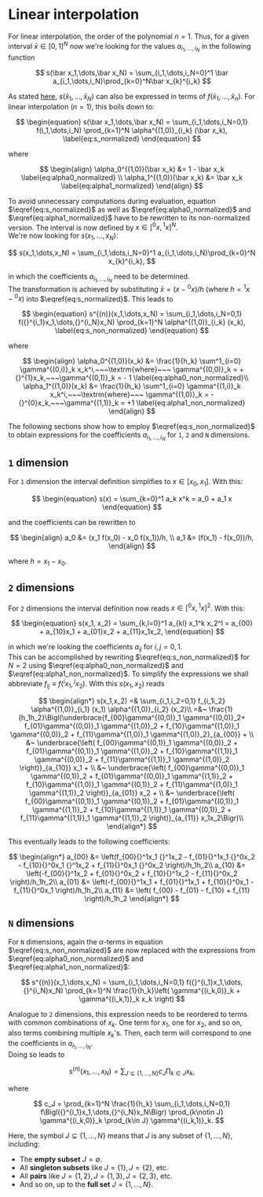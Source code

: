 # Linear interpolation

For linear interpolation, the order of the polynomial $n = 1$. Thus, for a given
interval $\bar x \in [0, 1]^N$ now we're looking for the values
$a_{i_1,\dots,i_N}$ in the following function

$$
s(\bar x_1,\dots,\bar x_N) = \sum_{i_1,\dots,i_N=0}^1 \bar a_{i_1,\dots,i_N}\prod_{k=0}^N\bar x_{k}^{i_k}
$$

As stated [here](index.md), $s(\bar x_1,\dots,\bar x_N)$ can also be expressed in terms of $f(\bar x_1, \dots, \bar x_n)$. For linear interpolation ($n=1$), this boils down to:

$$
\begin{equation}
s(\bar x_1,\dots,\bar x_N) = \sum_{i_1,\dots,i_N=0,1} f(i_1,\dots,i_N) \prod_{k=1}^N \alpha^{(1,0)}_{i_k} (\bar x_k), \label{eq:s_normalized}
\end{equation}
$$

where

$$
\begin{align}
\alpha_0^{(1,0)}(\bar x_k) &= 1 - \bar x_k \label{eq:alpha0_normalized} \\
\alpha_1^{(1,0)}(\bar x_k) &= \bar x_k \label{eq:alpha1_normalized}
\end{align}
$$

To avoid unnecessary computations during evaluation, equation
$\eqref{eq:s_normalized}$ as well as $\eqref{eq:alpha0_normalized}$ and
$\eqref{eq:alpha1_normalized}$ have to be rewritten to its non-normalized
version. The interval is now defined by $x \in [{}^0x, {}^1x]^N$.  
We're now looking for $s(x_1,\dots,x_N)$:

$$
s(x_1,\dots,x_N) = \sum_{i_1,\dots,i_N=0}^1 a_{i_1,\dots,i_N}\prod_{k=0}^N
x_{k}^{i_k},
$$

in which the coefficients $a_{i_1,\dots,i_N}$ need to be determined.  
The transformation is achieved by substituting $\bar x = (x - {}^0x)/h$ (where
$h={}^1x-{}^0x$) into $\eqref{eq:s_normalized}$. This leads to

$$
\begin{equation}
s^{(n)}(x_1,\dots,x_N) = \sum_{i_1,\dots,i_N=0,1} f({}^{i_1}x_1,\dots,{}^{i_N}x_N) \prod_{k=1}^N \alpha^{(1,0)}_{i_k} (x_k), \label{eq:s_non_normalized}
\end{equation}
$$

where

$$
\begin{align}
\alpha_0^{(1,0)}(x_k) &= \frac{1}{h_k} \sum^1_{i=0} \gamma^{(0,i)}_k x_k^i,~~~\textrm{where}~~~ \gamma^{(0,0)}_k = +{}^{1}x_k,~~~\gamma^{(0,1)}_k = - 1
\label{eq:alpha0_non_normalized}\\
\alpha_1^{(1,0)}(x_k) &= \frac{1}{h_k} \sum^1_{i=0} \gamma^{(1,i)}_k x_k^i,~~~\textrm{where}~~~
\gamma^{(1,0)}_k = -{}^{0}x_k,~~~\gamma^{(1,1)}_k = +1 \label{eq:alpha1_non_normalized} \end{align}
$$

The following sections show how to employ $\eqref{eq:s_non_normalized}$ to
obtain expressions for the coefficients $a_{i_1,\dots,i_N}$ for `1`, `2` and `N`
dimensions.

## `1` dimension

For `1` dimension the interval definition simplifies to $x \in [x_0, x_1]$. With
this:

$$
\begin{equation}
s(x) = \sum_{k=0}^1 a_k x^k =  a_0 + a_1 x
\end{equation}
$$

and the coefficients can be rewritten to

$$
\begin{align}
a_0 &= (x_1 f(x_0) - x_0 f(x_1))/h, \\
a_1 &= (f(x_1) - f(x_0))/h,
\end{align}
$$

where $h = x_1 - x_0$.

## `2` dimensions

For `2` dimensions the interval definition now reads $x \in [{}^0x, {}^1x]^2$.
With this:

$$
\begin{equation}
s(x_1, x_2) = \sum_{k,l=0}^1 a_{kl} x_1^k x_2^l = a_{00} + a_{10}x_1 + a_{01}x_2 + a_{11}x_1x_2,
\end{equation}
$$

in which we're looking the coefficients $a_{ij}$ for $i,j=0,1$.  
This can be accomplished by rewriting $\eqref{eq:s_non_normalized}$ for $N=2$
using $\eqref{eq:alpha0_non_normalized}$ and $\eqref{eq:alpha1_non_normalized}$.
To simplify the expressions we shall abbreviate $f_{ij} \equiv f({}^ix_1,{}^jx_2)$. With this $s(x_1,x_2)$ reads

$$
\begin{align*}
s(x_1,x_2) =& \sum_{i_1,i_2=0,1} f_{i_1i_2} \alpha^{(1,0)}_{i_1} (x_1)
\alpha^{(1,0)}_{i_2} (x_2)\\
 =&~ \frac{1}{h_1h_2}\Bigl(\underbrace{f_{00}\gamma^{(0,0)}_1 \gamma^{(0,0)}_2+ 
      f_{01}\gamma^{(0,0)}_1 \gamma^{(1,0)}_2 + 
      f_{10}\gamma^{(1,0)}_1 \gamma^{(0,0)}_2 + 
      f_{11}\gamma^{(1,0)}_1 \gamma^{(1,0)}_2}_{a_{00}} + \\
   &~ \underbrace{\left( f_{00}\gamma^{(0,1)}_1 \gamma^{(0,0)}_2 + 
             f_{01}\gamma^{(0,1)}_1 \gamma^{(1,0)}_2 + 
             f_{10}\gamma^{(1,1)}_1 \gamma^{(0,0)}_2 + 
             f_{11}\gamma^{(1,1)}_1 \gamma^{(1,0)}_2 \right)}_{a_{10}} x_1 +  \\
   &~ \underbrace{\left( f_{00}\gamma^{(0,0)}_1 \gamma^{(0,1)}_2 + 
             f_{01}\gamma^{(0,0)}_1 \gamma^{(1,1)}_2 + 
             f_{10}\gamma^{(1,0)}_1 \gamma^{(0,1)}_2 + 
             f_{11}\gamma^{(1,0)}_1 \gamma^{(1,1)}_2 \right)}_{a_{01}} x_2 +  \\
   &~ \underbrace{\left( f_{00}\gamma^{(0,1)}_1 \gamma^{(0,1)}_2 + 
             f_{01}\gamma^{(0,1)}_1 \gamma^{(1,1)}_2 + 
             f_{10}\gamma^{(1,1)}_1 \gamma^{(0,1)}_2 + 
             f_{11}\gamma^{(1,1)}_1 \gamma^{(1,1)}_2 \right)}_{a_{11}} x_1x_2\Bigr)\\
\end{align*}
$$

This eventually leads to the following coefficients:

$$
\begin{align*}
a_{00} &= \left(f_{00}{}^1x_1 {}^1x_2 - 
                f_{01}{}^1x_1 {}^0x_2 - 
                f_{10}{}^0x_1 {}^1x_2 + 
                f_{11}{}^0x_1 {}^0x_2 \right)/h_1h_2\\
a_{10} &= \left(-f_{00}{}^1x_2 + 
                 f_{01}{}^0x_2 + 
                 f_{10}{}^1x_2 -
                 f_{11}{}^0x_2 \right)/h_1h_2\\
a_{01} &= \left(-f_{00}{}^1x_1 + 
                 f_{01}{}^1x_1 + 
                 f_{10}{}^0x_1 -
                 f_{11}{}^0x_1 \right)/h_1h_2\\
a_{11} &= \left( f_{00} - 
                 f_{01} - 
                 f_{10} +
                 f_{11} \right)/h_1h_2
\end{align*}
$$

## `N` dimensions

For `N` dimensions, again the $\alpha$-terms in equation
$\eqref{eq:s_non_normalized}$ are now replaced with the expressions from
$\eqref{eq:alpha0_non_normalized}$ and $\eqref{eq:alpha1_non_normalized}$:

$$
s^{(n)}(x_1,\dots,x_N) = \sum_{i_1,\dots,i_N=0,1} f({}^{i_1}x_1,\dots,{}^{i_N}x_N) \prod_{k=1}^N \frac{1}{h_k}\left( \gamma^{(i_k,0)}_k + \gamma^{(i_k,1)}_k x_k  \right)
$$

Analogue to `2` dimensions, this expression needs to be reordered to terms with
common combinations of $x_k$​. One term for $x_1$​, one for $x_2$​, and so on,
also terms combining multiple $x_k$'s. Then, each term will correspond to one
the coefficients in $a_{i_1,\dots,i_N}$.  
Doing so leads to

$$
s^{(n)}(x_1,\dots,x_N) = \sum_{J\subseteq \{1,\dots,N\}} c_J \prod_{k\in J} x_k,
$$

where

$$
c_J = \prod_{k=1}^N \frac{1}{h_k} \sum_{i_1,\dots,i_N=0,1} f\Bigl({}^{i_1}x_1,\dots,{}^{i_N}x_N\Bigr)
\prod_{k\notin J} \gamma^{(i_k,0)}_k \prod_{k\in J} \gamma^{(i_k,1)}_k.
$$

Here, the symbol $J\subseteq \{1,\dots,N\}$ means that $J$ is any subset of
$\{1,\dots,N\}$, including:

- The **empty subset** $J = \emptyset$.
- All **singleton subsets** like $J = \{1\}, J = \{2\},$ etc.
- All **pairs** like $J = \{1,2\}, J = \{1,3\}, J = \{2,3\}$, etc.
- And so on, up to the **full set** $J = \{1,\dots,N\}$.
